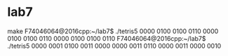 # lab7
make
F74046064@2016cpp:~/lab7$ ./tetris5
0000
0100
0100
0110
0000
0100
0100
0110
0000
0100
0100
0110
F74046064@2016cpp:~/lab7$ ./tetris5
0000
0001
0100
0011
0000
0000
0011
0110
0000
0011
0000
0010
